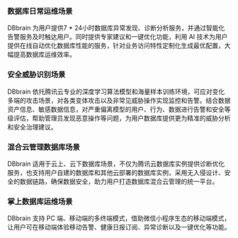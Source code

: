 ### 数据库日常运维场景
DBbrain 为用户提供7 * 24小时数据库异常发现、诊断分析服务，并通过智能化告警服务及时触达用户。同时提供专家建议和一键优化功能，利用 AI 技术为用户提供在线自动优化数据库性能的服务，针对业务访问特性定制化生成最优配置，大幅提高数据库运维效率。

### 安全威胁识别场景
DBbrain 依托腾讯云专业的深度学习算法模型和海量样本训练环境，可应对变化多端的攻击场景，对各类变体攻击以及非常见威胁操作实现监控和告警。结合数据资产信息、敏感数据信息，对严重偏离模型的用户、行为、数据进行告警和安全等级评估，帮助管理员发现恶意操作等问题，为用户数据库提供更为精准的威胁分析和安全治理建议。

### 混合云管理数据库场景 
DBbrain 适用于云上、云下数据库场景，不仅为腾讯云数据库实例提供诊断优化服务，也支持用户自建的数据库和其他云部署的数据库实例，采用无入侵设计、安全的数据链路，确保数据安全，助力用户打造数据库混合云管理的统一平台。

### 掌上数据库运维场景
DBbrain 支持 PC 端、移动端的多终端模式，借助微信小程序生态的移动端模式，让用户可在移动端体验移动告警、健康日报订阅、异常诊断以及一键优化等功能。

